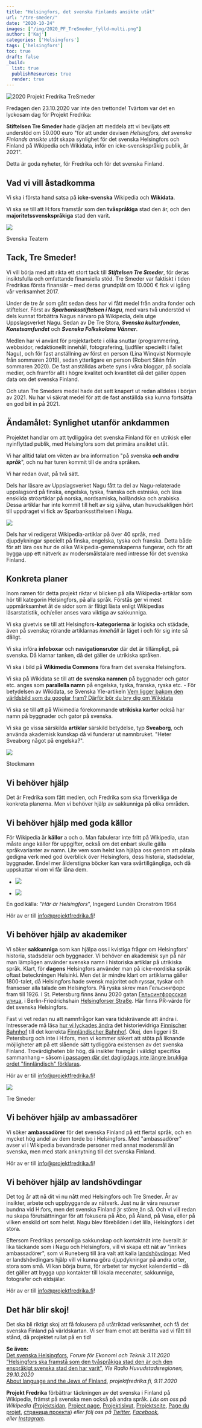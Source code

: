 ```yaml
---
title: "Helsingfors, det svenska Finlands ansikte utåt"
url: "/tre-smeder/"
date: "2020-10-24"
images: ["/img/2020_PF_TreSmeder_fylld-multi.png"]
author: ['Kaj']
categories: ['Helsingfors']
tags: ['helsingfors']
toc: true
draft: false
_build:
  list: true
  publishResources: true
  render: true
---
```


![2020 Projekt Fredrika TreSmeder](/img/2020_PF_TreSmeder_fylld-multi.png)


Fredagen den 23.10.2020 var inte den trettonde! Tvärtom var det en lyckosam dag för Projekt Fredrika:

**Stiftelsen Tre Smeder** hade glädjen att meddela att vi beviljats ett understöd om 50.000 euro "för att under devisen _Helsingfors, det svenska Finlands ansikte utåt_ skapa synlighet för det svenska Helsingfors och Finland på Wikipedia och Wikidata, inför en icke-svenskspråkig publik, år 2021".

Detta är goda nyheter, för Fredrika och för det svenska Finland.

## Vad vi vill åstadkomma

Vi ska i första hand satsa på **icke-svenska** Wikipedia och **Wikidata**.

Vi ska se till att H:fors framstår som den **tvåspråkiga** stad den är, och den **majoritetssvenskspråkiga** stad den varit.

![](/img/2020/10/2015-08-26_IMG_5148-1024x579.jpg)

Svenska Teatern

## Tack, Tre Smeder!

Vi vill börja med att rikta ett stort tack till **_Stiftelsen Tre Smeder_**, för deras insiktsfulla och omfattande finansiella stöd. Tre Smeder var faktiskt i tiden Fredrikas första finansiär – med deras grundplåt om 10.000 € fick vi igång vår verksamhet 2017.

Under de tre år som gått sedan dess har vi fått medel från andra fonder och stiftelser. Först av **_Sparbanksstiftelsen i Nagu_**, med vars två understöd vi dels kunnat förbättra Nagus närvaro på Wikipedia, dels utge Uppslagsverket Nagu. Sedan av De Tre Stora, **_Svenska kulturfonden_**, **_Konstsamfundet_** och **_Svenska Folkskolans Vänner_**. 

Medlen har vi använt för projektarbete i olika snuttar (programmering, webbsidor, redaktionellt innehåll, fotografering, ljudfiler speciellt i fallet Nagu), och för fast anställning av först en person (Lina Winqvist Normoyle från sommaren 2019), sedan ytterligare en person (Robert Silén från sommaren 2020). De fast anställdas arbete syns i våra bloggar, på sociala medier, och framför allt i högre kvalitet och kvantitet då det gäller öppen data om det svenska Finland.

Och utan Tre Smeders medel hade det sett knapert ut redan alldeles i början av 2021. Nu har vi säkrat medel för att de fast anställda ska kunna fortsätta en god bit in på 2021.

## Ändamålet: Synlighet utanför ankdammen

Projektet handlar om att tydliggöra det svenska Finland för en utrikisk eller nyinflyttad publik, med Helsingfors som det primära ansiktet utåt.

Vi har alltid talat om vikten av bra information "på svenska **_och andra språk_**", och nu har turen kommit till de andra språken.

Vi har redan övat, på två sätt. 

Dels har läsare av Uppslagsverket Nagu fått ta del av Nagu-relaterade uppslagsord på finska, engelska, tyska, franska och estniska, och läsa enskilda ströartiklar på norska, nordsamiska, holländska och arabiska. Dessa artiklar har inte kommit till helt av sig själva, utan huvudsakligen hört till uppdraget vi fick av Sparbanksstiftelsen i Nagu.

![](/img/2020/05/UNagu_digital_1112_Sida_001-709x1024.png)

Dels har vi redigerat Wikipedia-artiklar på över 40 språk, med djupdykningar speciellt på finska, engelska, tyska och franska. Detta både för att lära oss hur de olika Wikipedia-gemenskaperna fungerar, och för att bygga upp ett nätverk av modersmålstalare med intresse för det svenska Finland. 

## Konkreta planer

Inom ramen för detta projekt riktar vi blicken på alla Wikipedia-artiklar som hör till kategorin Helsingfors, på alla språk. Förstås ger vi mest uppmärksamhet åt de sidor som är flitigt lästa enligt Wikipedias läsarstatistik, och/eller anses vara viktiga av sakkunniga. 

Vi ska givetvis se till att Helsingfors-**kategorierna** är logiska och städade, även på svenska; rörande artiklarnas _innehåll_ är läget i och för sig inte så dåligt.

Vi ska införa **infoboxar** och **navigationsrutor** där det är tillämpligt, på svenska. Då klarnar tanken, då det gäller de utrikiska språken.

Vi ska i bild på **Wikimedia Commons** föra fram det svenska Helsingfors.

Vi ska på Wikidata se till att **de svenska namnen** på byggnader och gator etc. anges som **parallella namn** på engelska, tyska, franska, ryska etc. - För betydelsen av Wikidata, se Svenska Yle-artikeln [Vem ligger bakom den världsbild som du googlar fram? Därför bör du bry dig om Wikidata](https://svenska.yle.fi/artikel/2019/11/03/kaj-arno-vem-ligger-bakom-den-varldsbild-som-du-googlar-fram-darfor-bor-du-bry) 

Vi ska se till att på Wikimedia förekommande **utrikiska kartor** också har namn på byggnader och gator på svenska.

Vi ska ge vissa särskilda **artiklar** särskild betydelse, typ **Sveaborg**, och använda akademisk kunskap då vi funderar ut namnbruket. "Heter Sveaborg något på engelska?".

![](/img/2020/10/2018-12-15_IMG_4684-1024x768.jpg)

Stockmann

## Vi behöver hjälp

Det är Fredrika som fått medlen, och Fredrika som ska förverkliga de konkreta planerna. Men vi behöver hjälp av sakkunniga på olika områden. 

## Vi behöver hjälp med goda källor

För Wikipedia är **källor** a och o. Man fabulerar inte fritt på Wikipedia, utan måste ange källor för uppgifter, också om det enbart skulle gälla språkvarianter av namn. Lite vem som helst kan hjälpa oss genom att påtala gedigna verk med god överblick över Helsingfors, dess historia, stadsdelar, byggnader. Endel mer ålderstigna böcker kan vara svårtillgängliga, och då uppskattar vi om vi får låna dem.

*   ![](/img/2020/10/Hfors-parm-682x1024.jpg)
    
*   ![](/img/2020/10/hfors-innehall-650x1024.jpg)
    

En god källa: "_Här är Helsingfors_", Ingegerd Lundén Cronström 1964

Hör av er till info@projektfredrika.fi!

## Vi behöver hjälp av akademiker

Vi söker **sakkunniga** som kan hjälpa oss i kvistiga frågor om Helsingfors' historia, stadsdelar och byggnader. Vi behöver en akademisk syn på när man lämpligen använder svenska namn i historiska artiklar på utrikiska språk. Klart, för **dagens** Helsingfors använder man på icke-nordiska språk oftast beteckningen Helsinki. Men det är mindre klart om artiklarna gäller 1800-talet, då Helsingfors hade svensk majoritet och ryssar, tyskar och fransoser alla talade om Helsingfors. På ryska skrev man Гельсингфорс fram till 1926. I St. Petersburg finns ännu 2020 gatan [Гельсингфорсская улица](https://ru.wikipedia.org/wiki/%D0%93%D0%B5%D0%BB%D1%8C%D1%81%D0%B8%D0%BD%D0%B3%D1%84%D0%BE%D1%80%D1%81%D1%81%D0%BA%D0%B0%D1%8F_%D1%83%D0%BB%D0%B8%D1%86%D0%B0), i Berlin-Friedrichshain [Helsingforser Straße](https://de.wikipedia.org/wiki/Liste_der_Stra%C3%9Fen_und_Pl%C3%A4tze_in_Berlin-Friedrichshain). Här finns PR-värde för det svenska Helsingfors.

Fast vi vet redan nu att namnfrågor kan vara tidskrävande att ändra i. Intresserade må läsa [hur vi lyckades ändra](https://de.wikipedia.org/wiki/Diskussion:Finnl%C3%A4ndischer_Bahnhof) det historievidriga [Finnischer Bahnhof](https://de.wikipedia.org/wiki/Finnischer_Bahnhof) till det korrekta [Finnländischer Bahnhof](https://de.wikipedia.org/wiki/Finnl%C3%A4ndischer_Bahnhof). Okej, den ligger i St. Petersburg och inte i H:fors, men vi kommer säkert att stöta på liknande möjligheter att på ett slående sätt tydliggöra existensen av det svenska Finland. Trovärdigheten blir hög, då insikter framgår i väldigt specifika sammanhang – såsom [i passagen där det dagligdags inte längre brukliga ordet "finnländisch" förklaras](https://de.wikipedia.org/wiki/Finnl%C3%A4ndischer_Bahnhof#Name).

Hör av er till info@projektfredrika.fi!

![](/img/2020/10/2015-08-26_IMG_5145-766x1024.jpg)

Tre Smeder

## Vi behöver hjälp av ambassadörer

Vi söker **ambassadörer** för det svenska Finland på ett flertal språk, och en mycket hög andel av dem torde bo i Helsingfors. Med "ambassadörer" avser vi i Wikipedia bevandrade personer med annat modersmål än svenska, men med stark anknytning till det svenska Finland.

Hör av er till info@projektfredrika.fi!

## Vi behöver hjälp av landshövdingar

Det tog år att nå dit vi nu nått med Helsingfors och Tre Smeder. År av insikter, arbete och uppbyggande av nätverk. Just nu är våra resurser bundna vid H:fors, men det svenska Finland är större än så. Och vi vill redan nu skapa förutsättningar för att fokusera på Åbo, på Åland, på Vasa, eller på vilken enskild ort som helst. Nagu blev förebilden i det lilla, Helsingfors i det stora.

Eftersom Fredrikas personliga sakkunskap och kontaktnät inte överallt är lika täckande som i Nagu och Helsingfors, vill vi skapa ett nät av "inrikes ambassadörer", som vi Runeberg till ära valt att kalla [landshövdingar](https://sv.wikipedia.org/wiki/Olof_Wibelius). Med er landshövdingars hjälp vill vi kunna göra djupdykningar på andra orter, stora som små. Vi kan börja bums, för arbetet tar mycket kalendertid – då det gäller att bygga upp kontakter till lokala mecenater, sakkunniga, fotografer och eldsjälar.

Hör av er till info@projektfredrika.fi!

## Det här blir skoj!

Det ska bli riktigt skoj att få fokusera på utåtriktad verksamhet, och få det svenska Finland på världskartan. Vi ser fram emot att berätta vad vi fått till stånd, då projektet rullat på en tid!

**Se även:**  
[Det svenska Helsingfors](https://www.forummag.fi/det-svenska-helsingfors), _Forum för Ekonomi och Teknik 3.11.2020_  
[“Helsingfors ska framstå som den tvåspråkiga stad den är och den enspråkigt svenska stad den har varit”](https://arenan.yle.fi/audio/1-50672696), _Yle Radio Huvudstadsregionen, 29.10.2020_  
[About language and the Jews of Finland](https://projektfredrika.fi/de-linguis-iudaeorum-finlandiae/), _projektfredrika.fi, 9.11.2020_

**Projekt Fredrika** förbättrar täckningen av det svenska i Finland på Wikipedia, främst på svenska men också på andra språk. _Läs om oss på Wikipedia (_[Projektsidan](https://sv.wikipedia.org/wiki/Wikipedia:Projekt_Fredrika), [Project page](https://en.wikipedia.org/wiki/Wikipedia:Projekt_Fredrika), [Projektisivut](https://fi.wikipedia.org/wiki/Wikipedia:Projekt_Fredrika), [Projektseite](https://de.wikipedia.org/wiki/Wikipedia:Projekt_Fredrika), [Page du projet](https://fr.wikipedia.org/wiki/Wikipedia:Projekt_Fredrika), [страница проекта](https://ru.wikipedia.org/wiki/Wikipedia:Projekt_Fredrika)) _eller följ oss på [Twitter](https://twitter.com/projektfredrika), [Facebook](https://www.facebook.com/projektfredrika/), eller [Instagram](http://instagram.com/projektfredrika)._